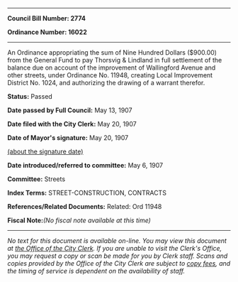 

********

**Council Bill Number: 2774**
   
**Ordinance Number: 16022**
********

 An Ordinance appropriating the sum of Nine Hundred Dollars ($900.00) from the General Fund to pay Thorsvig & Lindland in full settlement of the balance due on account of the improvement of Wallingford Avenue and other streets, under Ordinance No. 11948, creating Local Improvement District No. 1024, and authorizing the drawing of a warrant therefor.

**Status:** Passed
   
**Date passed by Full Council:** May 13, 1907
   
**Date filed with the City Clerk:** May 20, 1907
   
**Date of Mayor's signature:** May 20, 1907
   
[(about the signature date)](/~public/approvaldate.htm)
   
   
   
**Date introduced/referred to committee:** May 6, 1907
   
**Committee:** Streets
   
   
**Index Terms:** STREET-CONSTRUCTION, CONTRACTS

**References/Related Documents:** Related: Ord 11948

**Fiscal Note:**_(No fiscal note available at this time)_
********

_No text for this document is available on-line. You may view this document at [the Office of the City Clerk](http://www.seattle.gov/leg/clerk/contactUs.htm). If you are unable to visit the Clerk's Office, you may request a copy or scan be made for you by Clerk staff. Scans and copies provided by the Office of the City Clerk are subject to [copy fees](http://clerk.seattle.gov/~public/clerkfees.htm), and the timing of service is dependent on the availability of staff._

